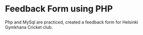 # Feedback Form using PHP
Php and MySql are practiced, created a feedback form for Helsinki Gymkhana Cricket club.
